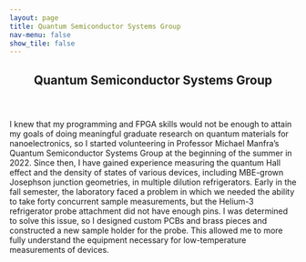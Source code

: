 ```yaml
---
layout: page
title: Quantum Semiconductor Systems Group
nav-menu: false
show_tile: false
---
```


<!-- Main -->
<div id="main" class="alt">

  <!-- One -->
<section id="one">
	<div class="inner">
		<header class="major">
			<h1>Quantum Semiconductor Systems Group</h1>
		</header>

<!-- Content -->
I knew that my programming and FPGA skills would not be enough to attain my goals of doing meaningful graduate research on quantum materials for nanoelectronics, so I started volunteering in Professor Michael Manfra’s Quantum Semiconductor Systems Group at the beginning of the summer in 2022. Since then, I have gained experience measuring the quantum Hall effect and the density of states of various devices, including MBE-grown Josephson junction geometries, in multiple dilution refrigerators. Early in the fall semester, the laboratory faced a problem in which we needed the ability to take forty concurrent sample measurements, but the Helium-3 refrigerator probe attachment did not have enough pins. I was determined to solve this issue, so I designed custom PCBs and brass pieces and constructed a new sample holder for the probe. This allowed me to more fully understand the equipment necessary for low-temperature measurements of devices.
